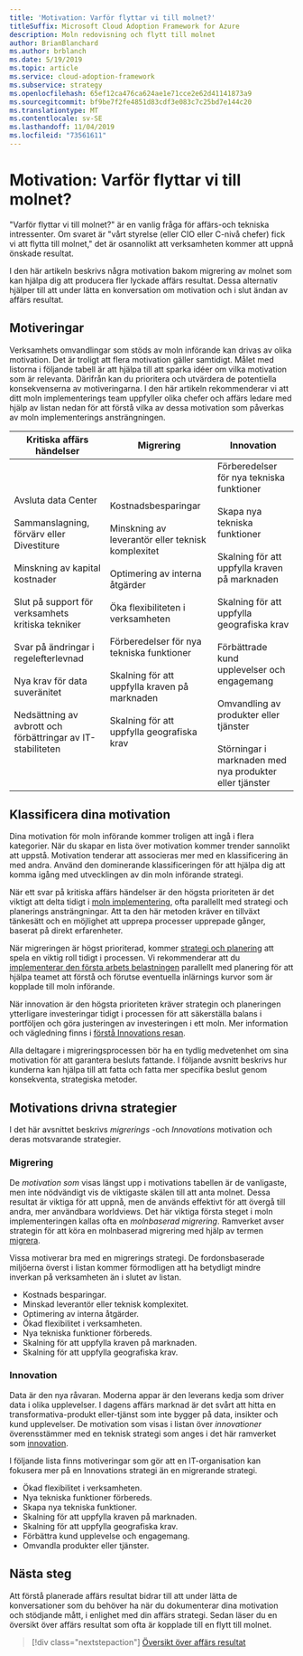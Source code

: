 ```yaml
---
title: 'Motivation: Varför flyttar vi till molnet?'
titleSuffix: Microsoft Cloud Adoption Framework for Azure
description: Moln redovisning och flytt till molnet
author: BrianBlanchard
ms.author: brblanch
ms.date: 5/19/2019
ms.topic: article
ms.service: cloud-adoption-framework
ms.subservice: strategy
ms.openlocfilehash: 65ef12ca476ca624ae1e71cce2e62d41141873a9
ms.sourcegitcommit: bf9be7f2fe4851d83cdf3e083c7c25bd7e144c20
ms.translationtype: MT
ms.contentlocale: sv-SE
ms.lasthandoff: 11/04/2019
ms.locfileid: "73561611"
---
```

<!-- markdownlint-disable MD026 -->

# <a name="motivations-why-are-we-moving-to-the-cloud"></a>Motivation: Varför flyttar vi till molnet?

"Varför flyttar vi till molnet?" är en vanlig fråga för affärs-och tekniska intressenter. Om svaret är "vårt styrelse (eller CIO eller C-nivå chefer) fick vi att flytta till molnet," det är osannolikt att verksamheten kommer att uppnå önskade resultat.

I den här artikeln beskrivs några motivation bakom migrering av molnet som kan hjälpa dig att producera fler lyckade affärs resultat. Dessa alternativ hjälper till att under lätta en konversation om motivation och i slut ändan av affärs resultat.

## <a name="motivations"></a>Motiveringar

Verksamhets omvandlingar som stöds av moln införande kan drivas av olika motivation. Det är troligt att flera motivation gäller samtidigt. Målet med listorna i följande tabell är att hjälpa till att sparka idéer om vilka motivation som är relevanta. Därifrån kan du prioritera och utvärdera de potentiella konsekvenserna av motiveringarna. I den här artikeln rekommenderar vi att ditt moln implementerings team uppfyller olika chefer och affärs ledare med hjälp av listan nedan för att förstå vilka av dessa motivation som påverkas av moln implementerings ansträngningen.

<!-- markdownlint-disable MD033 -->

| Kritiska affärs händelser | Migrering | Innovation |
|---|---|---|
| Avsluta data Center<br/><br/>Sammanslagning, förvärv eller Divestiture<br/><br/>Minskning av kapital kostnader<br/><br/>Slut på support för verksamhets kritiska tekniker<br/><br/>Svar på ändringar i regelefterlevnad<br/><br/>Nya krav för data suveränitet<br/><br/>Nedsättning av avbrott och förbättringar av IT-stabiliteten | Kostnadsbesparingar<br/><br/>Minskning av leverantör eller teknisk komplexitet<br/><br/>Optimering av interna åtgärder<br/><br/>Öka flexibiliteten i verksamheten<br/><br/>Förberedelser för nya tekniska funktioner<br/><br/>Skalning för att uppfylla kraven på marknaden<br/><br/>Skalning för att uppfylla geografiska krav | Förberedelser för nya tekniska funktioner<br/><br/>Skapa nya tekniska funktioner<br/><br/>Skalning för att uppfylla kraven på marknaden<br/><br/>Skalning för att uppfylla geografiska krav<br/><br/>Förbättrade kund upplevelser och engagemang<br/><br/>Omvandling av produkter eller tjänster<br/><br/>Störningar i marknaden med nya produkter eller tjänster |

## <a name="classify-your-motivations"></a>Klassificera dina motivation

Dina motivation för moln införande kommer troligen att ingå i flera kategorier. När du skapar en lista över motivation kommer trender sannolikt att uppstå. Motivation tenderar att associeras mer med en klassificering än med andra. Använd den dominerande klassificeringen för att hjälpa dig att komma igång med utvecklingen av din moln införande strategi.

När ett svar på kritiska affärs händelser är den högsta prioriteten är det viktigt att delta tidigt i [moln implementering](../getting-started/migrate.md#cloud-implementation), ofta parallellt med strategi och planerings ansträngningar. Att ta den här metoden kräver en tillväxt tänkesätt och en möjlighet att upprepa processer upprepade gånger, baserat på direkt erfarenheter.

När migreringen är högst prioriterad, kommer [strategi och planering](../getting-started/migrate.md#cloud-strategy-and-planning) att spela en viktig roll tidigt i processen. Vi rekommenderar att du [implementerar den första arbets belastningen](../getting-started/migrate.md#cloud-implementation) parallellt med planering för att hjälpa teamet att förstå och förutse eventuella inlärnings kurvor som är kopplade till moln införande.

När innovation är den högsta prioriteten kräver strategin och planeringen ytterligare investeringar tidigt i processen för att säkerställa balans i portföljen och göra justeringen av investeringen i ett moln. Mer information och vägledning finns i [förstå Innovations resan](../getting-started/innovate.md).

Alla deltagare i migreringsprocessen bör ha en tydlig medvetenhet om sina motivation för att garantera besluts fattande. I följande avsnitt beskrivs hur kunderna kan hjälpa till att fatta och fatta mer specifika beslut genom konsekventa, strategiska metoder.

## <a name="motivation-driven-strategies"></a>Motivations drivna strategier

I det här avsnittet beskrivs *migrerings* -och *Innovations* motivation och deras motsvarande strategier.

### <a name="migration"></a>Migrering

De *motivation som* visas längst upp i motivations tabellen är de vanligaste, men inte nödvändigt vis de viktigaste skälen till att anta molnet. Dessa resultat är viktiga för att uppnå, men de används effektivt för att övergå till andra, mer användbara worldviews. Det här viktiga första steget i moln implementeringen kallas ofta en *molnbaserad migrering*. Ramverket avser strategin för att köra en molnbaserad migrering med hjälp av termen [migrera](../getting-started/migrate.md).

Vissa motiverar bra med en migrerings strategi. De fordonsbaserade miljöerna överst i listan kommer förmodligen att ha betydligt mindre inverkan på verksamheten än i slutet av listan.

- Kostnads besparingar.
- Minskad leverantör eller teknisk komplexitet.
- Optimering av interna åtgärder.
- Ökad flexibilitet i verksamheten.
- Nya tekniska funktioner förbereds.
- Skalning för att uppfylla kraven på marknaden.
- Skalning för att uppfylla geografiska krav.

### <a name="innovation"></a>Innovation

Data är den nya råvaran. Moderna appar är den leverans kedja som driver data i olika upplevelser. I dagens affärs marknad är det svårt att hitta en transformativa-produkt eller-tjänst som inte bygger på data, insikter och kund upplevelser. De motivation som visas i listan över *innovationer* överensstämmer med en teknisk strategi som anges i det här ramverket som [innovation](../getting-started/innovate.md).

I följande lista finns motiveringar som gör att en IT-organisation kan fokusera mer på en Innovations strategi än en migrerande strategi.

- Ökad flexibilitet i verksamheten.
- Nya tekniska funktioner förbereds.
- Skapa nya tekniska funktioner.
- Skalning för att uppfylla kraven på marknaden.
- Skalning för att uppfylla geografiska krav.
- Förbättra kund upplevelse och engagemang.
- Omvandla produkter eller tjänster.

## <a name="next-steps"></a>Nästa steg

Att förstå planerade affärs resultat bidrar till att under lätta de konversationer som du behöver ha när du dokumenterar dina motivation och stödjande mått, i enlighet med din affärs strategi. Sedan läser du en översikt över affärs resultat som ofta är kopplade till en flytt till molnet.

> [!div class="nextstepaction"]
> [Översikt över affärs resultat](./business-outcomes/index.md)

